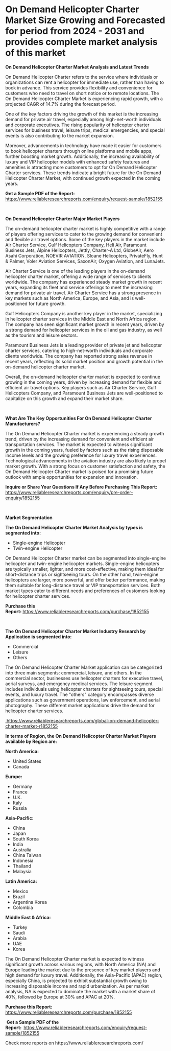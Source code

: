 <p><h1>On Demand Helicopter Charter Market Size Growing and Forecasted for period from 2024 - 2031 and provides complete market analysis of this market</h1></p><p><strong>On Demand Helicopter Charter Market Analysis and Latest Trends</strong></p>
<p><p>On Demand Helicopter Charter refers to the service where individuals or organizations can rent a helicopter for immediate use, rather than having to book in advance. This service provides flexibility and convenience for customers who need to travel on short notice or to remote locations. The On Demand Helicopter Charter Market is experiencing rapid growth, with a projected CAGR of 14.7% during the forecast period. </p><p>One of the key factors driving the growth of this market is the increasing demand for private air travel, especially among high-net-worth individuals and corporate executives. The rising popularity of helicopter charter services for business travel, leisure trips, medical emergencies, and special events is also contributing to the market expansion.</p><p>Moreover, advancements in technology have made it easier for customers to book helicopter charters through online platforms and mobile apps, further boosting market growth. Additionally, the increasing availability of luxury and VIP helicopter models with enhanced safety features and amenities is attracting more customers to opt for On Demand Helicopter Charter services. These trends indicate a bright future for the On Demand Helicopter Charter Market, with continued growth expected in the coming years.</p></p>
<p><strong>Get a Sample PDF of the Report:&nbsp;</strong> <a href="https://www.reliableresearchreports.com/enquiry/request-sample/1852155">https://www.reliableresearchreports.com/enquiry/request-sample/1852155</a></p>
<p>&nbsp;</p>
<p><strong>On Demand Helicopter Charter Major Market Players</strong></p>
<p><p>The on-demand helicopter charter market is highly competitive with a range of players offering services to cater to the growing demand for convenient and flexible air travel options. Some of the key players in the market include Air Charter Service, Gulf Helicopters Company, Heli Air, Paramount Business Jets, Alpine Helicopters, Jettly, Charter-A Ltd, GlobeAir, Aero Asahi Corporation, NOEVIR AVIATION, Sloane Helicopters, PrivateFly, Hunt & Palmer, Voler Aviation Services, SaxonAir, Oxygen Aviation, and LunaJets.</p><p>Air Charter Service is one of the leading players in the on-demand helicopter charter market, offering a wide range of services to clients worldwide. The company has experienced steady market growth in recent years, expanding its fleet and service offerings to meet the increasing demand for private air travel. Air Charter Service has a strong presence in key markets such as North America, Europe, and Asia, and is well-positioned for future growth.</p><p>Gulf Helicopters Company is another key player in the market, specializing in helicopter charter services in the Middle East and North Africa region. The company has seen significant market growth in recent years, driven by a strong demand for helicopter services in the oil and gas industry, as well as the tourism and leisure sectors.</p><p>Paramount Business Jets is a leading provider of private jet and helicopter charter services, catering to high-net-worth individuals and corporate clients worldwide. The company has reported strong sales revenue in recent years, reflecting its solid market position and growth potential in the on-demand helicopter charter market.</p><p>Overall, the on-demand helicopter charter market is expected to continue growing in the coming years, driven by increasing demand for flexible and efficient air travel options. Key players such as Air Charter Service, Gulf Helicopters Company, and Paramount Business Jets are well-positioned to capitalize on this growth and expand their market share.</p></p>
<p>&nbsp;</p>
<p><strong>What Are The Key Opportunities For On Demand Helicopter Charter Manufacturers?</strong></p>
<p><p>The On Demand Helicopter Charter market is experiencing a steady growth trend, driven by the increasing demand for convenient and efficient air transportation services. The market is expected to witness significant growth in the coming years, fueled by factors such as the rising disposable income levels and the growing preference for luxury travel experiences. Technological advancements in the aviation industry are also likely to propel market growth. With a strong focus on customer satisfaction and safety, the On Demand Helicopter Charter market is poised for a promising future outlook with ample opportunities for expansion and innovation.</p></p>
<p><strong>Inquire or Share Your Questions If Any Before Purchasing This Report:</strong> <a href="https://www.reliableresearchreports.com/enquiry/pre-order-enquiry/1852155">https://www.reliableresearchreports.com/enquiry/pre-order-enquiry/1852155</a></p>
<p>&nbsp;</p>
<p><strong>Market Segmentation</strong></p>
<p><strong>The On Demand Helicopter Charter Market Analysis by types is segmented into:</strong></p>
<p><ul><li>Single-engine Helicopter</li><li>Twin-engine Helicopter</li></ul></p>
<p><p>On Demand Helicopter Charter market can be segmented into single-engine helicopter and twin-engine helicopter markets. Single-engine helicopters are typically smaller, lighter, and more cost-effective, making them ideal for short-distance trips or sightseeing tours. On the other hand, twin-engine helicopters are larger, more powerful, and offer better performance, making them suitable for long-distance travel or VIP transportation services. Both market types cater to different needs and preferences of customers looking for helicopter charter services.</p></p>
<p><strong>Purchase this Report:&nbsp;</strong><a href="https://www.reliableresearchreports.com/purchase/1852155">https://www.reliableresearchreports.com/purchase/1852155</a></p>
<p>&nbsp;</p>
<p><strong>The On Demand Helicopter Charter Market Industry Research by Application is segmented into:</strong></p>
<p><ul><li>Commercial</li><li>Leisure</li><li>Others</li></ul></p>
<p><p>The On Demand Helicopter Charter Market application can be categorized into three main segments: commercial, leisure, and others. In the commercial sector, businesses use helicopter charters for executive travel, aerial surveys, and emergency medical services. The leisure segment includes individuals using helicopter charters for sightseeing tours, special events, and luxury travel. The "others" category encompasses diverse applications such as government operations, law enforcement, and aerial photography. These different market applications drive the demand for helicopter charter services.</p></p>
<p><a href="https://www.reliableresearchreports.com/global-on-demand-helicopter-charter-market-r1852155">&nbsp;https://www.reliableresearchreports.com/global-on-demand-helicopter-charter-market-r1852155</a></p>
<p><strong>In terms of Region, the On Demand Helicopter Charter Market Players available by Region are:</strong></p>
<p>
    <p> <strong> North America: </strong>
        <ul>
            <li>United States</li>
            <li>Canada</li>
        </ul>
        </p> 
    <p> <strong> Europe: </strong>
        <ul>
            <li>Germany</li>
            <li>France</li>
            <li>U.K.</li>
            <li>Italy</li>
            <li>Russia</li>
        </ul>
        </p> 
    <p> <strong> Asia-Pacific: </strong>
        <ul>
            <li>China</li>
            <li>Japan</li>
            <li>South Korea</li>
            <li>India</li>
            <li>Australia</li>
            <li>China Taiwan</li>
            <li>Indonesia</li>
            <li>Thailand</li>
            <li>Malaysia</li>
        </ul>
        </p> 
    <p> <strong> Latin America: </strong>
        <ul>
            <li>Mexico</li>
            <li>Brazil</li>
            <li>Argentina Korea</li>
            <li>Colombia</li>
        </ul>
        </p> 
    <p> <strong> Middle East & Africa: </strong>
        <ul>
            <li>Turkey</li>
            <li>Saudi</li>
            <li>Arabia</li>
            <li>UAE</li>
            <li>Korea</li>
        </ul>
    </p>
    </p>
<p><p>The On Demand Helicopter Charter market is expected to witness significant growth across various regions, with North America (NA) and Europe leading the market due to the presence of key market players and high demand for luxury travel. Additionally, the Asia-Pacific (APAC) region, especially China, is projected to exhibit substantial growth owing to increasing disposable income and rapid urbanization. As per market analysis, NA is expected to dominate the market with a market share of 40%, followed by Europe at 30% and APAC at 20%.</p></p>
<p><strong>Purchase this Report: </strong><a href="https://www.reliableresearchreports.com/purchase/1852155">https://www.reliableresearchreports.com/purchase/1852155</a></p>
<p>&nbsp;<strong>Get a Sample PDF of the Report:&nbsp;&nbsp;</strong><a href="https://www.reliableresearchreports.com/enquiry/request-sample/1852155">https://www.reliableresearchreports.com/enquiry/request-sample/1852155</a></p>
<p><strong></strong></p>
<p>Check more reports on https://www.reliableresearchreports.com/</p>